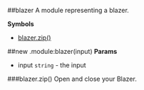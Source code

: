 <a name="module_blazer"></a>
##blazer
A module representing a blazer.

**Symbols**

* [blazer.zip()](#module_blazer#zip)

<a name="module_blazer"></a>
##new .module:blazer(input)
**Params**

- input `string` - the input

<a name="module_blazer#zip"></a>
###blazer.zip()
Open and close your Blazer.

